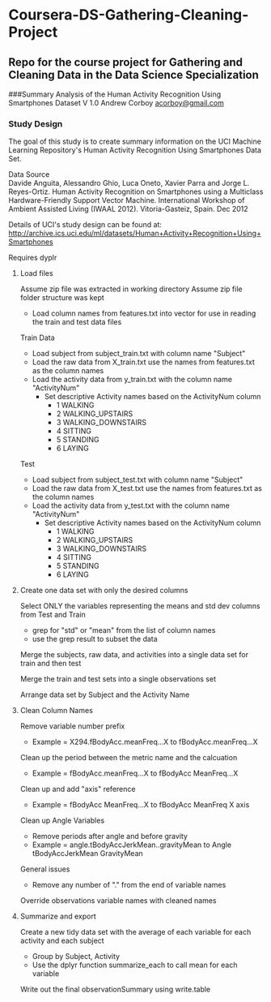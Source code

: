# Coursera-DS-Gathering-Cleaning-Project
## Repo for the course project for Gathering and Cleaning Data in the Data Science Specialization

###Summary Analysis of the Human Activity Recognition Using Smartphones Dataset
V 1.0
Andrew Corboy
acorboy@gmail.com

### Study Design
   The goal of this study is to create summary information on the UCI Machine Learning Repository's
Human Activity Recognition Using Smartphones Data Set.  

 Data Source  
	Davide Anguita, Alessandro Ghio, Luca Oneto, Xavier Parra and Jorge L. Reyes-Ortiz. 
	Human Activity Recognition on Smartphones using a Multiclass Hardware-Friendly Support Vector Machine. 
	International Workshop of Ambient Assisted Living (IWAAL 2012). Vitoria-Gasteiz, Spain. Dec 2012

 Details of UCI's study design can be found at:
	http://archive.ics.uci.edu/ml/datasets/Human+Activity+Recognition+Using+Smartphones


Requires dyplr	

1. Load files

	Assume zip file was extracted in working directory
	Assume zip file folder structure was kept			
	
	- Load column names from features.txt into vector for use in reading the train and test data files
	
	Train Data
	- Load subject from subject_train.txt with column name "Subject" 
	- Load the raw data from X_train.txt use the names from features.txt as the column names
	- Load the activity data from y_train.txt with the column name "ActivityNum"
		- Set descriptive Activity names based on the ActivityNum column
			- 1 WALKING
			- 2 WALKING_UPSTAIRS
			- 3 WALKING_DOWNSTAIRS
			- 4 SITTING
			- 5 STANDING
			- 6 LAYING
	
	Test
	- Load subject from subject_test.txt with column name "Subject"
	- Load the raw data from X_test.txt use the names from features.txt as the column names
	- Load the activity data from y_test.txt with the column name "ActivityNum"
		- Set descriptive Activity names based on the ActivityNum column
			- 1 WALKING
			- 2 WALKING_UPSTAIRS
			- 3 WALKING_DOWNSTAIRS
			- 4 SITTING
			- 5 STANDING
			- 6 LAYING

2. Create one data set with only the desired columns

	Select ONLY the variables representing the means and std dev columns from Test and Train
	- grep for "std" or "mean" from the list of column names
	- use the grep result to subset the data

	Merge the subjects, raw data, and activities into a single data set for train and then test

	Merge the train and test sets into a single observations set

	Arrange data set by Subject and the Activity Name
	
3. Clean Column Names
	
	Remove variable number prefix
	- Example = X294.fBodyAcc.meanFreq...X to fBodyAcc.meanFreq...X

	Clean up the period between the metric name and the calcuation
	- Example = fBodyAcc.meanFreq...X to fBodyAcc MeanFreq...X

	Clean up and add "axis" reference
	- Example = fBodyAcc MeanFreq...X to fBodyAcc MeanFreq X axis

	Clean up Angle Variables
	- Remove periods after angle and before gravity	
	- Example = angle.tBodyAccJerkMean..gravityMean to Angle tBodyAccJerkMean GravityMean

	General issues 
	- Remove any number of "." from the end of variable names

	Override observations variable names with cleaned names
	
4. Summarize and export

	Create a new tidy data set with the average of each variable for each activity and each subject
	- Group by Subject, Activity
	- Use the dplyr function summarize_each to call mean for each variable

	Write out the final observationSummary using write.table 
	

	
	


		